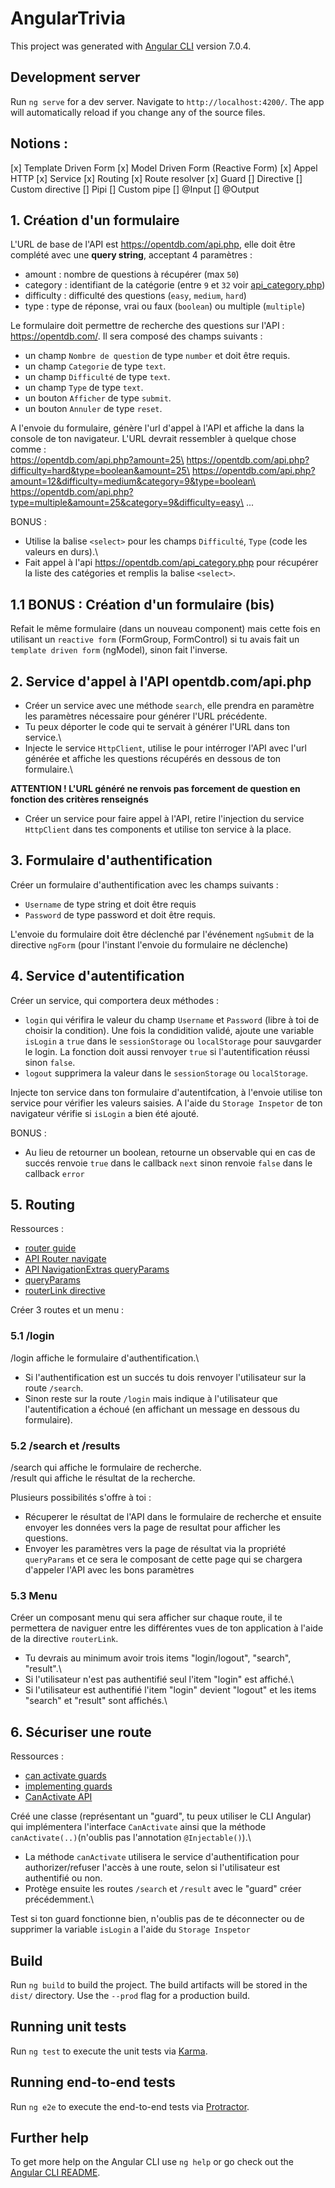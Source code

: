 # AngularTrivia

This project was generated with [Angular CLI](https://github.com/angular/angular-cli) version 7.0.4.

## Development server

Run `ng serve` for a dev server. Navigate to `http://localhost:4200/`. The app will automatically reload if you change any of the source files.

## Notions :
[x] Template Driven Form
[x] Model Driven Form (Reactive Form)
[x] Appel HTTP
[x] Service
[x] Routing
[x] Route resolver
[x] Guard
[] Directive
[] Custom directive
[] Pipi
[] Custom pipe
[] @Input
[] @Output

## 1. Création d'un formulaire

L'URL de base de l'API est https://opentdb.com/api.php, elle doit être complété avec une **query string**, acceptant 4 paramètres :
* amount : nombre de questions à récupérer (max `50`)
* category : identifiant de la catégorie (entre `9` et `32` voir [api_category.php](https://opentdb.com/api_category.php))
* difficulty : difficulté des questions (`easy`, `medium`, `hard`)
* type : type de réponse, vrai ou faux (`boolean`) ou multiple (`multiple`)

Le formulaire doit permettre de recherche des questions sur l'API : https://opentdb.com/. Il sera composé des champs suivants :

* un champ `Nombre de question` de type `number` et doit être requis.
* un champ `Categorie` de type `text`.
* un champ `Difficulté` de type `text`.
* un champ `Type` de type `text`. 
* un bouton `Afficher` de type `submit`.
* un bouton `Annuler` de type `reset`.

A l'envoie du formulaire, génère l'url d'appel à l'API et affiche la dans la console de ton navigateur. L'URL devrait ressembler à quelque chose comme :\
https://opentdb.com/api.php?amount=25\
https://opentdb.com/api.php?difficulty=hard&type=boolean&amount=25\
https://opentdb.com/api.php?amount=12&difficulty=medium&category=9&type=boolean\
https://opentdb.com/api.php?type=multiple&amount=25&category=9&difficulty=easy\
...

BONUS :
* Utilise la balise `<select>` pour les champs `Difficulté`, `Type` (code les valeurs en durs).\
* Fait appel à l'api https://opentdb.com/api_category.php pour récupérer la liste des catégories et remplis la balise `<select>`.

## 1.1 BONUS : Création d'un formulaire (bis)

Refait le même formulaire (dans un nouveau component) mais cette fois en utilisant un `reactive form` (FormGroup, FormControl) si tu avais fait un `template driven form` (ngModel), sinon fait l'inverse.

## 2. Service d'appel à l'API opentdb.com/api.php

* Créer un service avec une méthode `search`, elle prendra en paramètre les paramètres nécessaire pour générer l'URL précédente. 
* Tu peux déporter le code qui te servait à générer l'URL dans ton service.\
* Injecte le service `HttpClient`, utilise le pour intérroger l'API avec l'url générée et affiche les questions récupérés en dessous de ton formulaire.\

**ATTENTION ! L'URL généré ne renvois pas forcement de question en fonction des critères renseignés**
* Créer un service pour faire appel à l'API, retire l'injection du service `HttpClient` dans tes components et utilise ton service à la place.

## 3. Formulaire d'authentification

Créer un formulaire d'authentification avec les champs suivants :
* `Username` de type string et doit être requis
* `Password` de type password et doit être requis.

L'envoie du formulaire doit être déclenché par l'événement `ngSubmit` de la directive `ngForm` (pour l'instant l'envoie du formulaire ne déclenche)

## 4. Service d'autentification

Créer un service, qui comportera deux méthodes :
* `login` qui vérifira le valeur du champ `Username` et `Password` (libre à toi de choisir la condition). Une fois la condidition validé, ajoute une variable `isLogin` a `true` dans le `sessionStorage` ou `localStorage` pour sauvgarder le login. La fonction doit aussi renvoyer `true` si l'autentification réussi sinon `false`.
* `logout` supprimera la valeur dans le `sessionStorage` ou `localStorage`.

Injecte ton service dans ton formulaire d'autentifcation, à l'envoie utilise ton service pour vérifier les valeurs saisies. A l'aide du `Storage Inspetor` de ton navigateur vérifie si `isLogin` a bien été ajouté.

BONUS :
* Au lieu de retourner un boolean, retourne un observable qui en cas de succés renvoie `true` dans le callback `next` sinon renvoie `false` dans le callback `error`

## 5. Routing

Ressources : 
* [router guide](https://angular.io/guide/router)
* [API Router navigate](https://angular.io/api/router/Router#navigate)
* [API NavigationExtras queryParams](https://angular.io/api/router/NavigationExtras#queryParams)
* [queryParams](https://angular-2-training-book.rangle.io/handout/routing/query_params.html)
* [routerLink directive](https://angular.io/api/router/RouterLink#description)

Créer 3 routes et un menu :

### 5.1 /login

/login affiche le formulaire d'authentification.\
* Si l'authentification est un succés tu dois renvoyer l'utilisateur sur la route `/search`.
* Sinon reste sur la route `/login` mais indique à l'utilisateur que l'autentification a échoué (en affichant un message en dessous du formulaire).

### 5.2 /search et /results

/search qui affiche le formulaire de recherche.\
/result qui affiche le résultat de la recherche.

Plusieurs possibilités s'offre à toi :
* Récuperer le résultat de l'API dans le formulaire de recherche et ensuite envoyer les données vers la page de resultat pour afficher les questions.
* Envoyer les paramètres vers la page de résultat via la propriété `queryParams` et ce sera le composant de cette page qui se chargera d'appeler l'API avec les bons paramètres

### 5.3 Menu 

Créer un composant menu qui sera afficher sur chaque route, il te permettera de naviguer entre les différentes vues de ton application à l'aide de la directive `routerLink`.
* Tu devrais au minimum avoir trois items "login/logout", "search", "result".\
* Si l'utilisateur n'est pas authentifié seul l'item "login" est affiché.\
* Si l'utilisateur est authentifié l'item "login" devient "logout" et les items "search" et "result" sont affichés.\

## 6. Sécuriser une route

Ressources :
* [can activate guards](https://atom-morgan.github.io/how-to-test-angular-canactivate-guards/)
* [implementing guards](https://dzone.com/articles/implementing-guard-in-angular-5-app)
* [CanActivate API](https://angular.io/api/router/CanActivate)

Créé une classe (représentant un "guard", tu peux utiliser le CLI Angular) qui implémentera l'interface `CanActivate` ainsi que la méthode `canActivate(..)`(n'oublis pas l'annotation `@Injectable()`).\
* La méthode `canActivate` utilisera le service d'authentification pour authorizer/refuser l'accès à une route, selon si l'utilisateur est authentifié ou non.
* Protège ensuite les routes `/search` et `/result` avec le "guard" créer précédemment.\

Test si ton guard fonctionne bien, n'oublis pas de te déconnecter ou de supprimer la variable `isLogin` a l'aide du `Storage Inspetor`

## Build

Run `ng build` to build the project. The build artifacts will be stored in the `dist/` directory. Use the `--prod` flag for a production build.

## Running unit tests

Run `ng test` to execute the unit tests via [Karma](https://karma-runner.github.io).

## Running end-to-end tests

Run `ng e2e` to execute the end-to-end tests via [Protractor](http://www.protractortest.org/).

## Further help

To get more help on the Angular CLI use `ng help` or go check out the [Angular CLI README](https://github.com/angular/angular-cli/blob/master/README.md).

